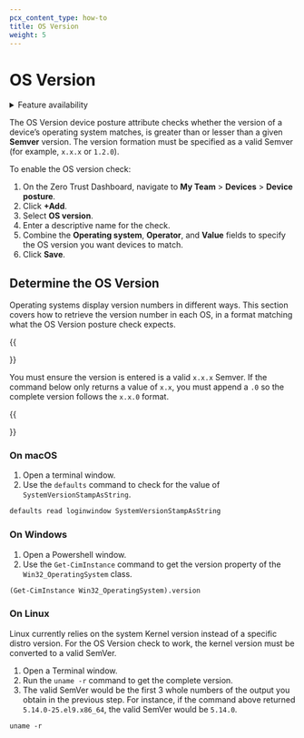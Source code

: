 ```yaml
---
pcx_content_type: how-to
title: OS Version
weight: 5
---
```


# OS Version

<details>
<summary>Feature availability</summary>
<div>

| Operating Systems | [WARP mode required](/cloudflare-one/connections/connect-devices/warp/#warp-client-modes) | [Zero Trust plans](https://www.cloudflare.com/teams-pricing/) |
| ----------------- | ----------------------------------------------------------------------------------------- | ------------------------------------------------------------- |
| All               | WARP with Gateway                                                                         | All plans                                                     |

</div>
</details>

The OS Version device posture attribute checks whether the version of a device’s operating system matches, is greater than or lesser than a given **Semver** version. The version formation must be specified as a valid Semver (for example, `x.x.x` or `1.2.0`).

To enable the OS version check:

1.  On the Zero Trust Dashboard, navigate to **My Team** > **Devices** > **Device posture**.
1.  Click **+Add**.
1.  Select **OS version**.
1.  Enter a descriptive name for the check.
1.  Combine the **Operating system**, **Operator**, and **Value** fields to specify the OS version you want devices to match.
1.  Click **Save**.

## Determine the OS Version

Operating systems display version numbers in different ways. This section covers how to retrieve the version number in each OS, in a format matching what the OS Version posture check expects.

{{<Aside type="note">}}

You must ensure the version is entered is a valid `x.x.x` Semver. If the command below only returns a value of `x.x`, you must append a `.0` so the complete version follows the `x.x.0` format.

{{</Aside>}}

### On macOS

1.  Open a terminal window.
1.  Use the `defaults` command to check for the value of `SystemVersionStampAsString`.

```txt
defaults read loginwindow SystemVersionStampAsString
```

### On Windows

1.  Open a Powershell window.
1.  Use the `Get-CimInstance` command to get the version property of the `Win32_OperatingSystem` class.

```txt
(Get-CimInstance Win32_OperatingSystem).version
```

### On Linux

Linux currently relies on the system Kernel version instead of a specific distro version. For the OS Version check to work, the kernel version must be converted to a valid SemVer.

1.  Open a Terminal window.
1.  Run the `uname -r` command to get the complete version.
1.  The valid SemVer would be the first 3 whole numbers of the output you obtain in the previous step. For instance, if the command above returned `5.14.0-25.el9.x86_64`, the valid SemVer would be `5.14.0`.

```txt
uname -r
```
